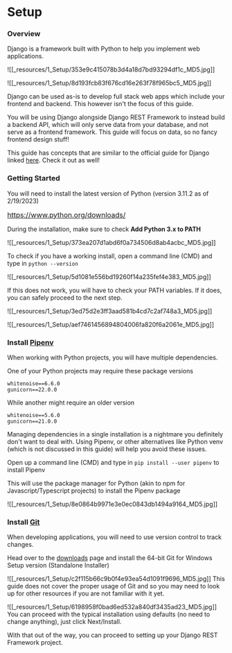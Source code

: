 # Setup

### Overview

Django is a framework built with Python to help you implement web applications.

![[_resources/1_Setup/353e9c415078b3d4a18d7bd93294df1c_MD5.jpg]]

![[_resources/1_Setup/8d193fcb83f676cd16e263f78f965bc5_MD5.jpg]]

Django can be used as-is to develop full stack web apps which include your frontend and backend. This however isn't the focus of this guide.

You will be using Django alongside Django REST Framework to instead build a backend API, which will only serve data from your database, and not serve as a frontend framework. This guide will focus on data, so no fancy frontend design stuff!

This guide has concepts that are similar to the official guide for Django linked [here](https://docs.djangoproject.com/en/5.1/intro/tutorial01/). Check it out as well!

### Getting Started

You will need to install the latest version of Python (version 3.11.2 as of 2/19/2023)

[<span style="margin: 0px; padding: 0px; border: 0px; font-weight: inherit; font-style: inherit; font-family: inherit; font-size: 16px; vertical-align: baseline; outline: 0px;">https://www.python.org/downloads/</span>](https://www.python.org/downloads/ "https://www.python.org/downloads/")

During the installation, make sure to check **Add Python 3.x to PATH**

![[_resources/1_Setup/373ea207d1abd6f0a734506d8ab4acbc_MD5.jpg]]

To check if you have a working install, open a command line (CMD) and type in `python --version`

![[_resources/1_Setup/5d1081e556bd19260f14a235fef4e383_MD5.jpg]]

If this does not work, you will have to check your PATH variables. If it does, you can safely proceed to the next step.

![[_resources/1_Setup/3ed75d2e3ff3aad581b4cd7c2af748a3_MD5.jpg]]

![[_resources/1_Setup/aef7461456894804006fa820f6a2061e_MD5.jpg]]

### Install [Pipenv](https://pipenv.pypa.io/en/latest/)

When working with Python projects, you will have multiple dependencies.

One of your Python projects may require these package versions

```
whitenoise==6.6.0
gunicorn==22.0.0
```

While another might require an older version

```
whitenoise==5.6.0
gunicorn==21.0.0
```

Managing dependencies in a single installation is a nightmare you definitely don't want to deal with. Using Pipenv, or other alternatives like Python venv (which is not discussed in this guide) will help you avoid these issues.

Open up a command line (CMD) and type in `pip install --user pipenv` to install Pipenv

This will use the package manager for Python (akin to npm for Javascript/Typescript projects) to install the Pipenv package

![[_resources/1_Setup/8e0864b9971e3e0ec0843db1494a9164_MD5.jpg]]

### Install [Git](https://git-scm.com/downloads)

When developing applications, you will need to use version control to track changes.

Head over to the [downloads](https://git-scm.com/downloads/win) page and install the 64-bit Git for Windows Setup version (Standalone Installer)

![[_resources/1_Setup/c2f115b66c9b0f4e93ea54d1091f9696_MD5.jpg]]
This guide does not cover the proper usage of Git and so you may need to look up for other resources if you are not familiar with it yet.

![[_resources/1_Setup/6198958f0bad6ed532a840df3435ad23_MD5.jpg]]
You can proceed with the typical installation using defaults (no need to change anything), just click Next/Install.

With that out of the way, you can proceed to setting up your Django REST Framework project.
